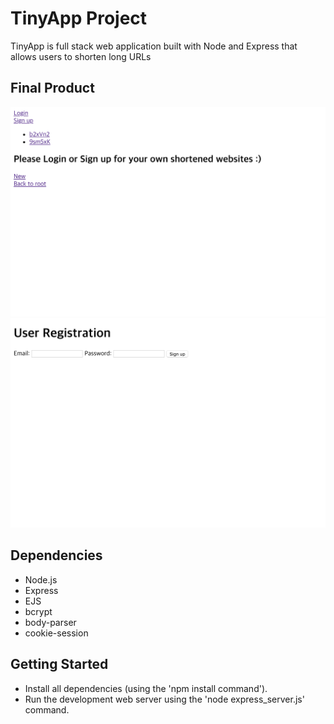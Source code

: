 # TinyApp Project

TinyApp is full stack web application built with Node and Express that allows users to shorten long URLs

## Final Product

!["Screenshot for URLs page"](https://github.com/totoshop47/TinyApp/blob/master/docs/urls-page.png)
!["Screenshot for Registration page"](https://github.com/totoshop47/TinyApp/blob/master/docs/registration-page.png)

## Dependencies

- Node.js
- Express
- EJS
- bcrypt
- body-parser
- cookie-session

## Getting Started

- Install all dependencies (using the 'npm install command').
- Run the development web server using the 'node express_server.js' command.